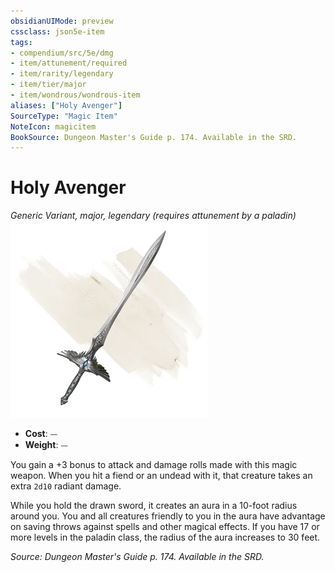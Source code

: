 ```yaml
---
obsidianUIMode: preview
cssclass: json5e-item
tags:
- compendium/src/5e/dmg
- item/attunement/required
- item/rarity/legendary
- item/tier/major
- item/wondrous/wondrous-item
aliases: ["Holy Avenger"]
SourceType: "Magic Item"
NoteIcon: magicitem
BookSource: Dungeon Master's Guide p. 174. Available in the SRD.
---
```

# Holy Avenger
*Generic Variant, major, legendary (requires attunement by a paladin)*  
![](/3-Mechanics/CLI/items/img/holy-avenger.webp#right)  

- **Cost**: ⏤
- **Weight**: ⏤

You gain a +3 bonus to attack and damage rolls made with this magic weapon. When you hit a fiend or an undead with it, that creature takes an extra `2d10` radiant damage.

While you hold the drawn sword, it creates an aura in a 10-foot radius around you. You and all creatures friendly to you in the aura have advantage on saving throws against spells and other magical effects. If you have 17 or more levels in the paladin class, the radius of the aura increases to 30 feet.

*Source: Dungeon Master's Guide p. 174. Available in the SRD.*